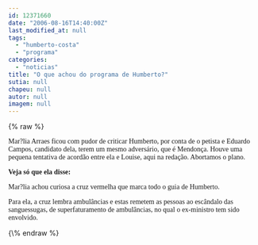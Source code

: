 ```yaml
---
id: 12371660
date: "2006-08-16T14:40:00Z"
last_modified_at: null
tags:
  - "humberto-costa"
  - "programa"
categories:
  - "noticias"
title: "O que achou do programa de Humberto?"
sutia: null
chapeu: null
autor: null
imagem: null
---
```

{\% raw %}
<p><P><FONT face=Verdana>Mar?lia Arraes ficou com pudor de criticar Humberto, por conta de o petista e Eduardo Campos, candidato dela, terem um mesmo adversário, que é Mendonça. Houve uma pequena tentativa de acordão entre ela e Louise, aqui na redação. Abortamos o plano.</FONT></P></p>
<p><P><FONT face=Verdana><STRONG>Veja só que ela disse:</STRONG></FONT></P></p>
<p><P><FONT face=Verdana>Mar?lia achou curiosa a cruz vermelha que marca todo o guia de Humberto. </FONT></P></p>
<p><P><FONT face=Verdana>Para ela, a cruz lembra ambulâncias e estas remetem as pessoas ao escândalo das sanguessugas, de superfaturamento de ambulâncias, no qual o ex-ministro tem sido envolvido.</FONT></P> </p>
{\% endraw %}